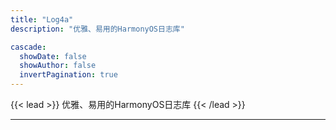 ```yaml
---
title: "Log4a"
description: "优雅、易用的HarmonyOS日志库"

cascade:
  showDate: false
  showAuthor: false
  invertPagination: true
---
```


{{< lead >}}
优雅、易用的HarmonyOS日志库
{{< /lead >}}

---